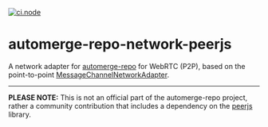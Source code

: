[![ci.node](https://github.com/philcockfield/automerge-repo-network-peerjs/actions/workflows/ci.node.yml/badge.svg)](https://github.com/philcockfield/automerge-repo-network-peerjs/actions/workflows/ci.node.yml)
# automerge-repo-network-peerjs

A network adapter for [automerge-repo](https://github.com/automerge/automerge-repo) for WebRTC (P2P), based on the point-to-point [MessageChannelNetworkAdapter](https://github.com/automerge/automerge-repo/blob/main/packages/automerge-repo-network-messagechannel/src/index.ts).

---

**PLEASE NOTE:** This is not an official part of the automerge-repo project, rather a community contribution that includes a dependency on the [peerjs](https://github.com/peers/peerjs) library.
   
